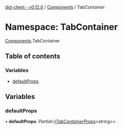 [did-client - v0.12.0](../README.md) / [Components](components.md) / TabContainer

# Namespace: TabContainer

[Components](components.md).TabContainer

## Table of contents

### Variables

- [defaultProps](components.tabcontainer.md#defaultprops)

## Variables

### defaultProps

• **defaultProps**: *Partial*<[*ITabContainerProps*](../interfaces/components.itabcontainerprops.md)<string\>\>
